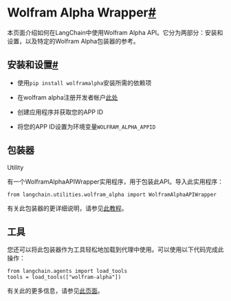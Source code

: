 

Wolfram Alpha Wrapper[#](#wolfram-alpha-wrapper "Permalink to this headline")
=============================================================================

本页面介绍如何在LangChain中使用Wolfram Alpha API。它分为两部分：安装和设置，以及特定的Wolfram Alpha包装器的参考。

安装和设置[#](#installation-and-setup "Permalink to this headline")
--------------------------------------------------------------

* 使用`pip install wolframalpha`安装所需的依赖项

* 在wolfram alpha注册开发者帐户[此处](https://developer.wolframalpha.com/)

* 创建应用程序并获取您的APP ID

* 将您的APP ID设置为环境变量`WOLFRAM_ALPHA_APPID`

包装器
----------------------

Utility

有一个WolframAlphaAPIWrapper实用程序，用于包装此API。导入此实用程序：

```
from langchain.utilities.wolfram_alpha import WolframAlphaAPIWrapper

```

有关此包装器的更详细说明，请参见[此教程](../modules/agents/tools/examples/wolfram_alpha)。

工具
----------------------

您还可以将此包装器作为工具轻松地加载到代理中使用。可以使用以下代码完成此操作：

```
from langchain.agents import load_tools
tools = load_tools(["wolfram-alpha"])

```

有关此的更多信息，请参见[此页面](../modules/agents/tools/getting_started)。


